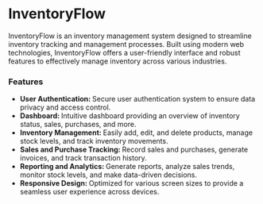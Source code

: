 # InventoryFlow

InventoryFlow is an inventory management system designed to streamline inventory tracking and management processes. Built using modern web technologies, InventoryFlow offers a user-friendly interface and robust features to effectively manage inventory across various industries.

<h3>Features</h3>
<ul>
  <li><b>User Authentication: </b>Secure user authentication system to ensure data privacy and access control.</li>
  <li><b>Dashboard: </b>Intuitive dashboard providing an overview of inventory status, sales, purchases, and more.</li>
  <li><b>Inventory Management: </b>Easily add, edit, and delete products, manage stock levels, and track inventory movements.</li>
  <li><b>Sales and Purchase Tracking: </b>Record sales and purchases, generate invoices, and track transaction history.</li>
  <li><b>Reporting and Analytics: </b>Generate reports, analyze sales trends, monitor stock levels, and make data-driven decisions.</li>
  <li><b>Responsive Design: </b>Optimized for various screen sizes to provide a seamless user experience across devices.</li>
</ul>
